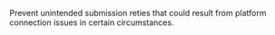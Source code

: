 Prevent unintended submission reties that could result from platform connection issues in certain circumstances.
